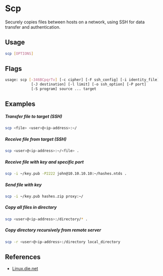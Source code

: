 # Scp

Securely copies files between hosts on a network, using SSH for data transfer and authentication.

## Usage

```bash
scp [OPTIONS]
```

## Flags

```bash
usage: scp [-346BCpqrTv] [-c cipher] [-F ssh_config] [-i identity_file]
            [-J destination] [-l limit] [-o ssh_option] [-P port]
            [-S program] source ... target
```

## Examples

##### Transfer file to target (SSH)

```bash
scp <file> <user>@<ip-address>:~/
```

##### Receive file from target (SSH)

```bash
scp <user>@<ip-address>:~/<file> .
```

##### Receive file with key and specific port

```bash
scp -i ~/key.pub -P2222 john@10.10.10.10:~/hashes.ntds .
```

##### Send file with key

```bash
scp -i ~/key.pub hashes.zip proxy:~/
```

##### Copy all files in directory

```bash
scp <user>@<ip-address>:/directory/* .
```

##### Copy directory recursively from remote server

```bash
scp -r <user>@<ip-address>:/directory local_directory
```

## References

- [Linux.die.net](https://linux.die.net/man/1/scp)
